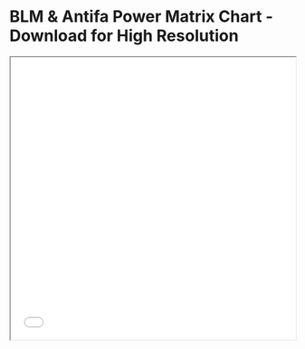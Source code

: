 
<html>
  <head>
    <title>Title of the document</title>
  </head>
  <body>
    <h1>BLM & Antifa Power Matrix Chart - Download for High Resolution</h1>
    <iframe src="BLM Antifa Power Matrix Final.pdf" width="100%" height="500px">
    </iframe>
  </body>
</html>
